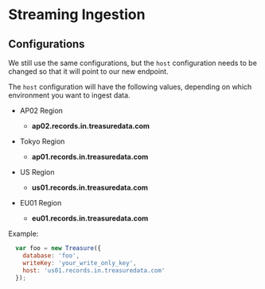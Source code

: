 # Streaming Ingestion

## Configurations

We still use the same configurations, but the `host` configuration needs to be changed so that it will point to our new endpoint.

The `host` configuration will have the following values, depending on which environment you want to ingest data.

- AP02 Region
  - **ap02.records.in.treasuredata.com**

- Tokyo Region
  - **ap01.records.in.treasuredata.com**

- US Region
  - **us01.records.in.treasuredata.com**

- EU01 Region
  - **eu01.records.in.treasuredata.com**

Example:

```javascript
  var foo = new Treasure({
    database: 'foo',
    writeKey: 'your_write_only_key',
    host: 'us01.records.in.treasuredata.com'
  });
```

